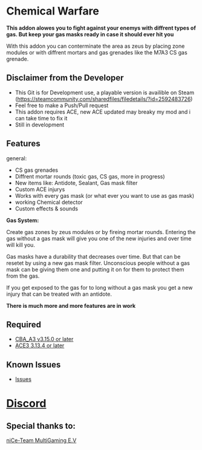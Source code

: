 # Chemical Warfare

**This addon alowes you to fight against your enemys with diffrent types of gas. But keep your gas masks ready in case it should ever hit you**

With this addon you can conterminate the area as zeus by placing zone modules or with diffrent mortars and gas grenades like the M7A3 CS gas grenade.

## Disclaimer from the Developer

- This Git is for Development use, a playable version is availible on Steam (https://steamcommunity.com/sharedfiles/filedetails/?id=2592483726)
- Feel free to make a Push/Pull request
- This addon requires ACE, new ACE updated may breaky my mod and i can take time to fix it
- Still in development


## Features
general:
- CS gas grenades
- Diffrent mortar rounds (toxic gas, CS gas, more in progress)
- New items like: Antidote, Sealant, Gas mask filter
- Custom ACE injurys
- Works with every gas mask (or what ever you want to use as gas mask)
- working Chemical detector
- Custom effects & sounds

**Gas System:**

Create gas zones by zeus modules or by fireing mortar rounds.
Entering the gas without a gas mask will give you one of the new injuries and over time will kill you.

Gas masks have a durability that decreases over time. But that can be resetet by using a new gas mask filter.
Unconscious people without a gas mask can be giving them one and putting it on for them to protect them from the gas.

If you get exposed to the gas for to long without a gas mask you get a new injury that can be treated with an antidote.

**There is much more and more features are in work**

## Required
- [CBA_A3 v3.15.0 or later](https://steamcommunity.com/sharedfiles/filedetails/?id=450814997)
- [ACE3 3.13.4 or later](https://steamcommunity.com/sharedfiles/filedetails/?id=463939057)

## Known Issues
- [Issues](https://steamcommunity.com/sharedfiles/filedetails/?id=463939057)

# [Discord](https://discord.gg/rKNJTZUETs)

## Special thanks to:
[niCe-Team MultiGaming E.V](https://www.nice-team.eu/wp/)


